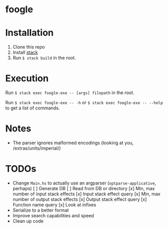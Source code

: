 # foogle

# Installation
1. Clone this repo 
2. Install [stack](https://docs.haskellstack.org/en/stable/install_and_upgrade/)
3. Run `$ stack build` in the root.

# Execution
Run `$ stack exec foogle-exe -- [args] filepath` in the root.

Run `$ stack exec foogle-exe -- -h` or `$ stack exec foogle-exe -- --help` to 
get a list of commands.

# Notes
* The parser ignores malformed encodings (looking at you, 
/extras/units/imperial/)

# TODOs
* Change `Main.hs` to actually use an argparser (`optparse-applicative`, perhaps)
  [ ] Generate DB
  [ ] Read from DB or directory
  [x] Min, max number of input stack effects
  [x] Input stack effect query
  [x] Min, max number of output stack effects
  [x] Output stack effect query
  [x] Function name query
  [x] Look at infixes
* Serialize to a better format
* Improve search capabilities and speed
* Clean up code
